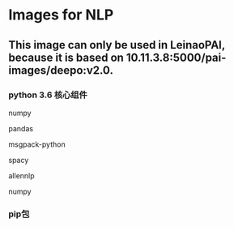 # Images for NLP

## This image can only be used in LeinaoPAI, because it is based on 10.11.3.8:5000/pai-images/deepo:v2.0.

### python 3.6 核心组件

numpy

pandas

msgpack-python

spacy

allennlp

numpy

### pip包
